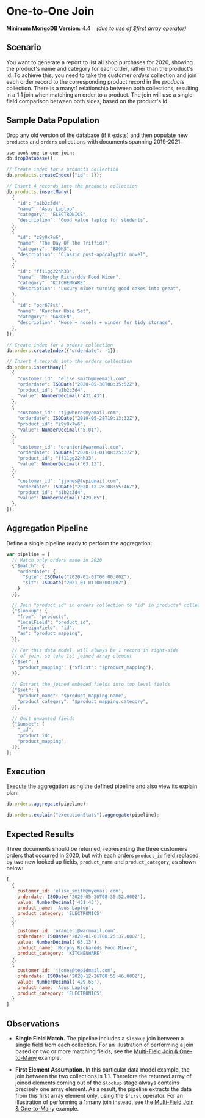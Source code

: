 # One-to-One Join

__Minimum MongoDB Version:__ 4.4 &nbsp;&nbsp; _(due to use of [$first](https://docs.mongodb.com/manual/reference/operator/aggregation/first-array-element/) array operator)_


## Scenario

You want to generate a report to list all shop purchases for 2020, showing the product's name and category for each order, rather than the product's id. To achieve this, you need to take the customer _orders_ collection and join each order record to the corresponding product record in the _products_ collection. There is a many:1 relationship between both collections, resulting in a 1:1 join when matching an order to a product. The join will use a single field comparison between both sides, based on the product's id.


## Sample Data Population

Drop any old version of the database (if it exists) and then populate new `products` and `orders` collections with documents spanning 2019-2021:

```javascript
use book-one-to-one-join;
db.dropDatabase();

// Create index for a products collection
db.products.createIndex({"id": 1});

// Insert 4 records into the products collection
db.products.insertMany([
  {
    "id": "a1b2c3d4",
    "name": "Asus Laptop",
    "category": "ELECTRONICS",
    "description": "Good value laptop for students",
  },
  {
    "id": "z9y8x7w6",
    "name": "The Day Of The Triffids",
    "category": "BOOKS",
    "description": "Classic post-apocalyptic novel",
  },
  {
    "id": "ff11gg22hh33",
    "name": "Morphy Richardds Food Mixer",
    "category": "KITCHENWARE",
    "description": "Luxury mixer turning good cakes into great",
  },
  {
    "id": "pqr678st",
    "name": "Karcher Hose Set",
    "category": "GARDEN",
    "description": "Hose + nosels + winder for tidy storage",
  },
]); 

// Create index for a orders collection
db.orders.createIndex({"orderdate": -1});

// Insert 4 records into the orders collection
db.orders.insertMany([
  {
    "customer_id": "elise_smith@myemail.com",
    "orderdate": ISODate("2020-05-30T08:35:52Z"),
    "product_id": "a1b2c3d4",
    "value": NumberDecimal("431.43"),
  },
  {
    "customer_id": "tj@wheresmyemail.com",
    "orderdate": ISODate("2019-05-28T19:13:32Z"),
    "product_id": "z9y8x7w6",
    "value": NumberDecimal("5.01"),
  },  
  {
    "customer_id": "oranieri@warmmail.com",
    "orderdate": ISODate("2020-01-01T08:25:37Z"),
    "product_id": "ff11gg22hh33",
    "value": NumberDecimal("63.13"),
  },
  {
    "customer_id": "jjones@tepidmail.com",
    "orderdate": ISODate("2020-12-26T08:55:46Z"),
    "product_id": "a1b2c3d4",
    "value": NumberDecimal("429.65"),
  },
]);
```


## Aggregation Pipeline

Define a single pipeline ready to perform the aggregation:

```javascript
var pipeline = [
  // Match only orders made in 2020
  {"$match": {
    "orderdate": {
      "$gte": ISODate("2020-01-01T00:00:00Z"),
      "$lt": ISODate("2021-01-01T00:00:00Z"),
    }
  }},

  // Join "product_id" in orders collection to "id" in products" collection
  {"$lookup": {
    "from": "products",
    "localField": "product_id",
    "foreignField": "id",
    "as": "product_mapping",
  }},

  // For this data model, will always be 1 record in right-side
  // of join, so take 1st joined array element
  {"$set": {
    "product_mapping": {"$first": "$product_mapping"},
  }},
  
  // Extract the joined embeded fields into top level fields
  {"$set": {
    "product_name": "$product_mapping.name",
    "product_category": "$product_mapping.category",
  }},
  
  // Omit unwanted fields
  {"$unset": [
    "_id",
    "product_id",
    "product_mapping",
  ]},     
];
```


## Execution

Execute the aggregation using the defined pipeline and also view its explain plan:

```javascript
db.orders.aggregate(pipeline);
```

```javascript
db.orders.explain("executionStats").aggregate(pipeline);
```


## Expected Results

Three documents should be returned, representing the three customers orders that occurred in 2020, but with each orders `product_id` field replaced by two new looked up fields, `product_name` and `product_category`, as shown below:

```javascript
[
  {
    customer_id: 'elise_smith@myemail.com',
    orderdate: ISODate('2020-05-30T08:35:52.000Z'),
    value: NumberDecimal('431.43'),
    product_name: 'Asus Laptop',
    product_category: 'ELECTRONICS'
  },
  {
    customer_id: 'oranieri@warmmail.com',
    orderdate: ISODate('2020-01-01T08:25:37.000Z'),
    value: NumberDecimal('63.13'),
    product_name: 'Morphy Richardds Food Mixer',
    product_category: 'KITCHENWARE'
  },
  {
    customer_id: 'jjones@tepidmail.com',
    orderdate: ISODate('2020-12-26T08:55:46.000Z'),
    value: NumberDecimal('429.65'),
    product_name: 'Asus Laptop',
    product_category: 'ELECTRONICS'
  }
]
```


## Observations

 * __Single Field Match.__ The pipeline includes a `$lookup` join between a single field from each collection. For an illustration of performing a join based on two or more matching fields, see the [Multi-Field Join & One-to-Many](../moderate-examples/multi-one-to-many.html) example.
 
 * __First Element Assumption.__ In this particular data model example, the join between the two collections is 1:1. Therefore the returned array of joined elements coming out of the `$lookup` stage always contains precisely one array element. As a result, the pipeline extracts the data from this first array element only, using the `$first` operator. For an illustration of performing a 1:many join instead, see the [Multi-Field Join & One-to-Many](../moderate-examples/multi-one-to-many.html) example.

